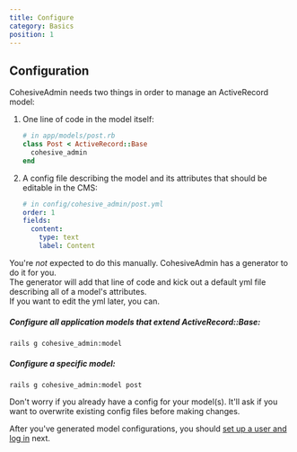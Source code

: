 ```yaml
---
title: Configure
category: Basics
position: 1
---
```

## Configuration

CohesiveAdmin needs two things in order to manage an ActiveRecord model:

1. One line of code in the model itself:

    ```ruby
    # in app/models/post.rb
    class Post < ActiveRecord::Base
      cohesive_admin
    end
    ```

2. A config file describing the model and its attributes that should be editable in the CMS:

    ```yml
    # in config/cohesive_admin/post.yml
    order: 1
    fields:
      content:
        type: text
        label: Content
    ```

You're *not* expected to do this manually.  CohesiveAdmin has a generator to do it for you.  
The generator will add that line of code and kick out a default yml file describing all of a model's attributes.  
If you want to edit the yml later, you can.

##### Configure all application models that extend ActiveRecord::Base:

```console
rails g cohesive_admin:model
```

##### Configure a specific model:

```console
rails g cohesive_admin:model post
```

Don't worry if you already have a config for your model(s). It'll ask if you want to overwrite existing config files before making changes.

After you've generated model configurations, you should [set up a user and log in](/documentation/basics/login) next.